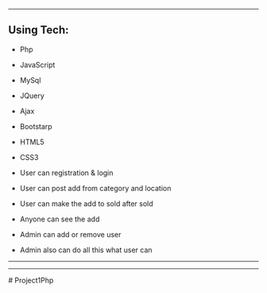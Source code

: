 


---
## Using Tech:

* Php
* JavaScript
* MySql
* JQuery
* Ajax
* Bootstarp
* HTML5
* CSS3



*	User can registration & login
*	User can post add from category and location
*	User can make the add to sold after sold 
*	Anyone can see the add
*	Admin can add or remove user 
*	Admin also can do all this what user can



---




---
#   P r o j e c t 1 P h p 
 
 
